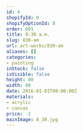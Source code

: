 ```yaml
---
id: 4
shopifyId: 0
shopifyOptionId: 0
order: 601
title: 8:30 a.m.
slug: 830-am
url: art-works/830-am
aliases: []
categories:
- painting
inStock: false
isVisible: false
height: 80
width: 60
date: 2016-01-01T00:00:00Z
materials:
- acrylic
- canvas
price: -1
mainImage: 8_30.jpg
---
```

